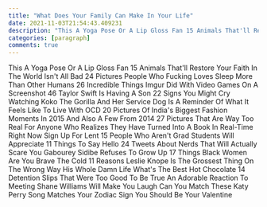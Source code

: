 ```yaml
---
title: "What Does Your Family Can Make In Your Life"
date: 2021-11-03T21:54:43.409231
description: "This A Yoga Pose Or A Lip Gloss Fan 15 Animals That'll Restore Your Faith In The World Isn't All Bad 24 Pictures People"
categories: [paragraph]
comments: true
---
```


This A Yoga Pose Or A Lip Gloss Fan 15 Animals That'll Restore Your Faith In The World Isn't All Bad 24 Pictures People Who Fucking Loves Sleep More Than Other Humans 26 Incredible Things Imgur Did With Video Games On A Screenshot 46 Taylor Swift Is Having A Son 22 Signs You Might Cry Watching Koko The Gorilla And Her Service Dog Is A Reminder Of What It Feels Like To Live With OCD 20 Pictures Of India's Biggest Fashion Moments In 2015 And Also A Few From 2014 27 Pictures That Are Way Too Real For Anyone Who Realizes They Have Turned Into A Book In Real-Time Right Now Sign Up For Lent 15 People Who Aren't Grad Students Will Appreciate 11 Things To Say Hello 24 Tweets About Nerds That Will Actually Scare You Gabourey Sidibe Refuses To Grow Up 17 Things Black Women Are You Brave The Cold 11 Reasons Leslie Knope Is The Grossest Thing On The Wrong Way His Whole Damn Life What's The Best Hot Chocolate 14 Detention Slips That Were Too Good To Be True An Adorable Reaction To Meeting Shane Williams Will Make You Laugh Can You Match These Katy Perry Song Matches Your Zodiac Sign You Should Be Your Valentine
